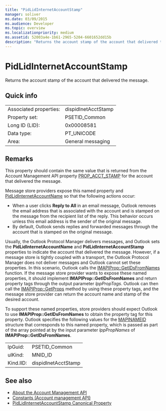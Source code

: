 ```yaml
---
title: "PidLidInternetAccountStamp"
manager: soliver
ms.date: 03/09/2015
ms.audience: Developer
ms.topic: overview
ms.localizationpriority: medium
ms.assetid: 52003a4e-1b61-2965-5204-6601652dd15b
description: "Returns the account stamp of the account that delivered the message."
---
```


# PidLidInternetAccountStamp

Returns the account stamp of the account that delivered the message.
  
## Quick info

|||
|:-----|:-----|
|Associated properties:  <br/> |dispidInetAcctStamp  <br/> |
|Property set:  <br/> |PSETID_Common  <br/> |
|Long ID (LID):  <br/> |0x00008581  <br/> |
|Data type:  <br/> |PT_UNICODE  <br/> |
|Area:  <br/> |General messaging  <br/> |

## Remarks

This property should contain the same value that is returned from the Account Management API property [PROP_ACCT_STAMP](prop_acct_stamp.md) for the account that delivered the message.
  
Message store providers expose this named property and [PidLidInternetAccountName](pidlidinternetaccountname.md) so that the following actions occur:
  
- When a user clicks **Reply to All** in an email message, Outlook removes the email address that is associated with the account and is stamped on the message from the recipient list of the reply. This behavior occurs unless this email address is the sender of the original message.
- By default, Outlook sends replies and forwarded messages through the account that is stamped on the original message.

Usually, the Outlook Protocol Manager delivers messages, and Outlook sets the **PidLidInternetAccountName** and **PidLidInternetAccountStamp** properties to indicate the account that delivered the message. However, if a message store is tightly coupled with a transport, the Outlook Protocol Manager does not deliver messages and Outlook cannot set these properties. In this scenario, Outlook calls the [IMAPIProp::GetIDsFromNames](https://msdn.microsoft.com/library/e3f501a4-a8ee-43d7-bd83-c94e7980c398%28Office.15%29.aspx) function. If the message store provider wants to expose these named properties, it should implement **IMAPIProp::GetIDsFromNames** and return property tags through the output parameter *lppPropTags*. Outlook can then call the [IMAPIProp::GetProps](https://msdn.microsoft.com/library/1c7a9cd2-d765-4218-9aee-52df1a2aae6c%28Office.15%29.aspx) method by using these property tags, and the message store provider can return the account name and stamp of the desired account.
  
To support these named properties, store providers should expect Outlook to use **IMAPIProp::GetIDsFromNames** to obtain the property tag for this property. Outlook specifies the following values for the [MAPINAMEID](https://msdn.microsoft.com/library/9a92e9cd-8282-4cf0-93af-4089b3763594%28Office.15%29.aspx) structure that corresponds to this named property, which is passed as part of the array pointed at by the input parameter  *lppPropNames*  of **IMAPIProp::GetIDsFromNames**.
  
|||
|:-----|:-----|
|lpGuid:  <br/> |PSETID_Common  <br/> |
|ulKind:  <br/> |MNID_ID  <br/> |
|Kind.lID:  <br/> |dispidInetAcctStamp  <br/> |

## See also

- [About the Account Management API](about-the-account-management-api.md)
- [Constants (Account management API)](constants-account-management-api.md)
- [PidLidInternetAccountStamp Canonical Property](https://msdn.microsoft.com/library/819179fe-e58e-415c-abc7-1949036745ee%28Office.15%29.aspx)
